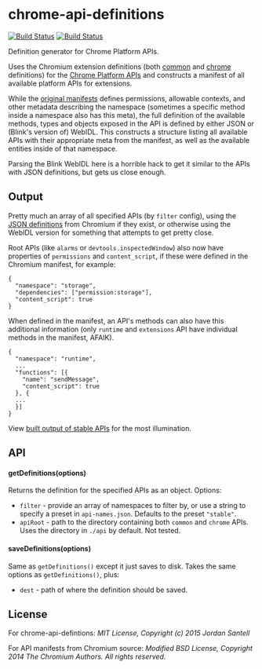 # chrome-api-definitions

[![Build Status](http://img.shields.io/travis/jsantell/chrome-api-definitions.svg?style=flat-square)](https://travis-ci.org/jsantell/chrome-api-definitions)
[![Build Status](http://img.shields.io/npm/v/chrome-api-definitions.svg?style=flat-square)](https://www.npmjs.org/package/chrome-api-definitions)

Definition generator for Chrome Platform APIs.

Uses the Chromium extension definitions (both [common](https://code.google.com/p/chromium/codesearch#chromium/src/extensions/common/api/) and [chrome](https://code.google.com/p/chromium/codesearch#chromium/src/chrome/common/extensions/api/) definitions) for the [Chrome Platform APIs](https://developer.chrome.com/extensions/api_index) and constructs a manifest of all available platform APIs for extensions.

While the [original manifests](https://code.google.com/p/chromium/codesearch#chromium/src/chrome/common/extensions/api/_api_features.json) defines permissions, allowable contexts, and other metadata describing the namespace (sometimes a specific method inside a namespace also has this meta), the full definition of the available methods, types and objects exposed in the API is defined by either JSON or (Blink's version of) WebIDL. This constructs a structure listing all available APIs with their appropriate meta from the manifest, as well as the available entities inside of that namespace.

Parsing the Blink WebIDL here is a horrible hack to get it similar to the APIs with JSON definitions, but gets us close enough.

## Output

Pretty much an array of all specified APIs (by `filter` config), using the [JSON definitions](https://github.com/jsantell/chrome-api-definitions/blob/master/api/chrome/tabs.json) from Chromium if they exist, or otherwise using the WebIDL version for something that attempts to get pretty close.

Root APIs (like `alarms` or `devtools.inspectedWindow`) also now have properties of `permissions` and `content_script`, if these were defined in the Chromium manifest, for example:

```
{
  "namespace": "storage",
  "dependencies": ["permission:storage"],
  "content_script": true
}
```

When defined in the manifest, an API's methods can also have this additional information (only `runtime` and `extensions` API have individual methods in the manifest, AFAIK).

```
{
  "namespace": "runtime",
  ...
  "functions": [{
    "name": "sendMessage",
    "content_script": true
  }, {
  ...
  }]
}

```

View [built output of stable APIs](https://github.com/jsantell/chrome-api-definitions/blob/master/output/stable.json) for the most illumination.

## API

#### getDefinitions(options)

Returns the definition for the specified APIs as an object. Options:

* `filter` - provide an array of namespaces to filter by, or use a string to specify a preset in `api-names.json`. Defaults to the preset `"stable"`.
* `apiRoot` - path to the directory containing both `common` and `chrome` APIs. Uses the directory in `./api` by default. Not tested.

#### saveDefinitions(options)

Same as `getDefinitions()` except it just saves to disk. Takes the same options as `getDefinitions()`, plus:

* `dest` - path of where the definition should be saved.


## License

For chrome-api-defintions: *MIT License, Copyright (c) 2015 Jordan Santell*

For API manifests from Chromium source: *Modified BSD License, Copyright 2014 The Chromium Authors. All rights reserved.*
